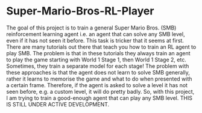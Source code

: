 # Super-Mario-Bros-RL-Player
The goal of this project is to train a general Super Mario Bros. (SMB) reinforcement learning agent i.e. 
an agent that can solve any SMB level, even if it has not seen it before.
This task is tricker that it seems at first. 
There are many tutorials out there that teach you how to train an RL agent to play SMB.
The problem is that in these tutorials they always train an agent to play the game starting with World 1 Stage 1, then World 1 Stage 2, etc.
Sometimes, they train a separate model for each stage!
The problem with these approaches is that the agent does not learn to solve SMB generally, 
rather it learns to memorise the game and what to do when presented with a certain frame.
Therefore, if the agent is asked to solve a level it has not seen before, e.g. a custom level, it will do pretty badly.
So, with this project, I am trying to train a good-enough agent that can play any SMB level.
THIS IS STILL UNDER ACTIVE DEVELOPMENT.
